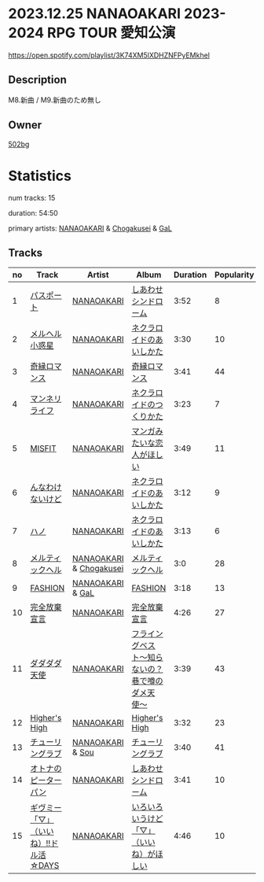 # 2023.12.25 NANAOAKARI 2023-2024 RPG TOUR  愛知公演
https://open.spotify.com/playlist/3K74XM5lXDHZNFPyEMkhel

## Description
M8.新曲 &#x2F; M9.新曲のため無し

## Owner
[502bg](https://open.spotify.com/user/4woroafc3tx648l7zc8quofbf)

# Statistics
num tracks: 15

duration: 54:50

primary artists: [NANAOAKARI](https://open.spotify.com/artist/06jSjpC81wzjoUoE61Fhdn) & [Chogakusei](https://open.spotify.com/artist/1o3K28VZiWLErDUMWD6xuo) & [GaL](https://open.spotify.com/artist/4nJcMwwqXjSBZQOmghEU3E)

## Tracks
| no | Track | Artist | Album | Duration | Popularity |
| -- | ----- | ------ | ----- | -------- | ---------- |
| 1 | [パスポート](https://open.spotify.com/track/0gdMD2rxPLlh8Xof45qtCw) | [NANAOAKARI](https://open.spotify.com/artist/06jSjpC81wzjoUoE61Fhdn) | [しあわせシンドローム](https://open.spotify.com/album/0Hp4WYTcVXtsMQaifI4haQ) | 3:52 | 8 |
| 2 | [メルヘル小惑星](https://open.spotify.com/track/6RPV2yiZXWxuHBeu1sNib7) | [NANAOAKARI](https://open.spotify.com/artist/06jSjpC81wzjoUoE61Fhdn) | [ネクラロイドのあいしかた](https://open.spotify.com/album/2YqrbVcXlniP4Bs1iPJohT) | 3:30 | 10 |
| 3 | [奇縁ロマンス](https://open.spotify.com/track/7HpRzCOpC0AgRJwkxrk5bH) | [NANAOAKARI](https://open.spotify.com/artist/06jSjpC81wzjoUoE61Fhdn) | [奇縁ロマンス](https://open.spotify.com/album/1YujqcEfWz2zenKQKtDJKT) | 3:41 | 44 |
| 4 | [マンネリライフ](https://open.spotify.com/track/70MK0PJppGUis397lWm3lv) | [NANAOAKARI](https://open.spotify.com/artist/06jSjpC81wzjoUoE61Fhdn) | [ネクラロイドのつくりかた](https://open.spotify.com/album/3eRY5TcMYCXlon773tB2oY) | 3:23 | 7 |
| 5 | [MISFIT](https://open.spotify.com/track/1PLkTrovQZTkpJZFFQIJEI) | [NANAOAKARI](https://open.spotify.com/artist/06jSjpC81wzjoUoE61Fhdn) | [マンガみたいな恋人がほしい](https://open.spotify.com/album/1ZH188sW33ZrhwSaRHDplr) | 3:49 | 11 |
| 6 | [んなわけないけど](https://open.spotify.com/track/5zg8Ub297nMl85y1tTiXV0) | [NANAOAKARI](https://open.spotify.com/artist/06jSjpC81wzjoUoE61Fhdn) | [ネクラロイドのあいしかた](https://open.spotify.com/album/2YqrbVcXlniP4Bs1iPJohT) | 3:12 | 9 |
| 7 | [ハノ](https://open.spotify.com/track/0gRHVOJfsINzG4aKYSAiY4) | [NANAOAKARI](https://open.spotify.com/artist/06jSjpC81wzjoUoE61Fhdn) | [ネクラロイドのあいしかた](https://open.spotify.com/album/2YqrbVcXlniP4Bs1iPJohT) | 3:13 | 6 |
| 8 | [メルティックヘル](https://open.spotify.com/track/5OSSLW06QM8NgKmx9zstak) | [NANAOAKARI](https://open.spotify.com/artist/06jSjpC81wzjoUoE61Fhdn) & [Chogakusei](https://open.spotify.com/artist/1o3K28VZiWLErDUMWD6xuo) | [メルティックヘル](https://open.spotify.com/album/7IoeM2zZxS4qPdcNxLXYEW) | 3:0 | 28 |
| 9 | [FASHION](https://open.spotify.com/track/3BMKgDobsg785E44ykRF9B) | [NANAOAKARI](https://open.spotify.com/artist/06jSjpC81wzjoUoE61Fhdn) & [GaL](https://open.spotify.com/artist/4nJcMwwqXjSBZQOmghEU3E) | [FASHION](https://open.spotify.com/album/4JYKimE9svfS0w0owrsduY) | 3:18 | 13 |
| 10 | [完全放棄宣言](https://open.spotify.com/track/7DJWxtRq4jGcLBmqiqQTaf) | [NANAOAKARI](https://open.spotify.com/artist/06jSjpC81wzjoUoE61Fhdn) | [完全放棄宣言](https://open.spotify.com/album/0aboQ4fkRs3gBVjUpDPR4d) | 4:26 | 27 |
| 11 | [ダダダダ天使](https://open.spotify.com/track/2oRt9HVnW6bC7wIWQdTxDt) | [NANAOAKARI](https://open.spotify.com/artist/06jSjpC81wzjoUoE61Fhdn) | [フライングベスト〜知らないの？巷で噂のダメ天使〜](https://open.spotify.com/album/6cuRTbjbuFqCYyFnRiFwJC) | 3:39 | 43 |
| 12 | [Higher's High](https://open.spotify.com/track/1qsCLieHNQXNi1nRjkt0QO) | [NANAOAKARI](https://open.spotify.com/artist/06jSjpC81wzjoUoE61Fhdn) | [Higher's High](https://open.spotify.com/album/2PQWxWKHG7VNhRgjyvMpGD) | 3:32 | 23 |
| 13 | [チューリングラブ](https://open.spotify.com/track/1OnJWGEQbfCjUymF6zwfDx) | [NANAOAKARI](https://open.spotify.com/artist/06jSjpC81wzjoUoE61Fhdn) & [Sou](https://open.spotify.com/artist/04ZUR9nJSI7nr1ZrHKLGJ8) | [チューリングラブ](https://open.spotify.com/album/5XCBoZz7YgJFqJvkX1wyHV) | 3:40 | 41 |
| 14 | [オトナのピーターパン](https://open.spotify.com/track/33qy8EcPmrpsLysm7FjByO) | [NANAOAKARI](https://open.spotify.com/artist/06jSjpC81wzjoUoE61Fhdn) | [しあわせシンドローム](https://open.spotify.com/album/0Hp4WYTcVXtsMQaifI4haQ) | 3:41 | 10 |
| 15 | [ギヴミー「▽」（いいね）!!ドル活☆DAYS](https://open.spotify.com/track/7gXfyFRYdbVzyrdvuwNLDK) | [NANAOAKARI](https://open.spotify.com/artist/06jSjpC81wzjoUoE61Fhdn) | [いろいろいうけど「▽」（いいね）がほしい](https://open.spotify.com/album/2rpmjUyBK7P1bJ07DAiNOL) | 4:46 | 10 |
        
